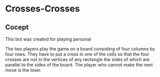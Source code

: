 # Crosses-Crosses
## Cocept
This bot was created for playing personal 

The two players play the game on a board consisting of four columns by four
rows. They have to put a cross in one of the cells so that the four crosses are not in
the vertices of any rectangle the sides of which are parallel to the sides of the
board. The player who cannot make the next move is the loser.
